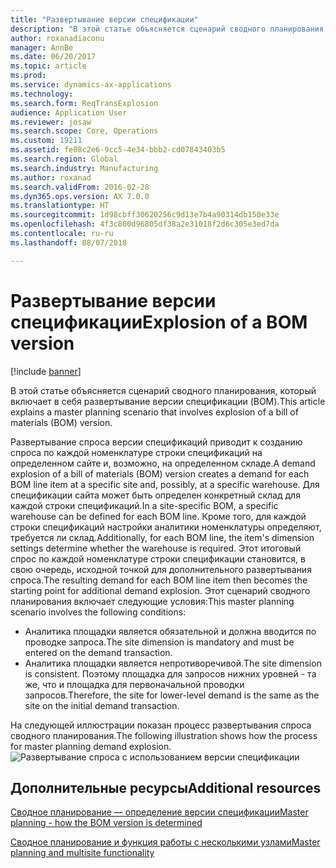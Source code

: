 ```yaml
---
title: "Развертывание версии спецификации"
description: "В этой статье объясняется сценарий сводного планирования, который включает в себя развертывание версии спецификации (BOM)."
author: roxanadiaconu
manager: AnnBe
ms.date: 06/20/2017
ms.topic: article
ms.prod: 
ms.service: dynamics-ax-applications
ms.technology: 
ms.search.form: ReqTransExplosion
audience: Application User
ms.reviewer: josaw
ms.search.scope: Core, Operations
ms.custom: 19211
ms.assetid: fe08c2e6-9cc5-4e34-bbb2-cd07843403b5
ms.search.region: Global
ms.search.industry: Manufacturing
ms.author: roxanad
ms.search.validFrom: 2016-02-28
ms.dyn365.ops.version: AX 7.0.0
ms.translationtype: HT
ms.sourcegitcommit: 1d98cbff30620256c9d13e7b4a90314db150e33e
ms.openlocfilehash: 4f3c800d96805df38a2e31018f2d6c305e3ed7da
ms.contentlocale: ru-ru
ms.lasthandoff: 08/07/2018

---
```


# <a name="explosion-of-a-bom-version"></a><span data-ttu-id="b30b6-103">Развертывание версии спецификации</span><span class="sxs-lookup"><span data-stu-id="b30b6-103">Explosion of a BOM version</span></span>

[!include [banner](../includes/banner.md)]

<span data-ttu-id="b30b6-104">В этой статье объясняется сценарий сводного планирования, который включает в себя развертывание версии спецификации (BOM).</span><span class="sxs-lookup"><span data-stu-id="b30b6-104">This article explains a master planning scenario that involves explosion of a bill of materials (BOM) version.</span></span>

<span data-ttu-id="b30b6-105">Развертывание спроса версии спецификаций приводит к созданию спроса по каждой номенклатуре строки спецификаций на определенном сайте и, возможно, на определенном складе.</span><span class="sxs-lookup"><span data-stu-id="b30b6-105">A demand explosion of a bill of materials (BOM) version creates a demand for each BOM line item at a specific site and, possibly, at a specific warehouse.</span></span> <span data-ttu-id="b30b6-106">Для спецификации сайта может быть определен конкретный склад для каждой строки спецификаций.</span><span class="sxs-lookup"><span data-stu-id="b30b6-106">In a site-specific BOM, a specific warehouse can be defined for each BOM line.</span></span> <span data-ttu-id="b30b6-107">Кроме того, для каждой строки спецификаций настройки аналитики номенклатуры определяют, требуется ли склад.</span><span class="sxs-lookup"><span data-stu-id="b30b6-107">Additionally, for each BOM line, the item's dimension settings determine whether the warehouse is required.</span></span> <span data-ttu-id="b30b6-108">Этот итоговый спрос по каждой номенклатуре строки спецификации становится, в свою очередь, исходной точкой для дополнительного развертывания спроса.</span><span class="sxs-lookup"><span data-stu-id="b30b6-108">The resulting demand for each BOM line item then becomes the starting point for additional demand explosion.</span></span> <span data-ttu-id="b30b6-109">Этот сценарий сводного планирования включает следующие условия:</span><span class="sxs-lookup"><span data-stu-id="b30b6-109">This master planning scenario involves the following conditions:</span></span>

-   <span data-ttu-id="b30b6-110">Аналитика площадки является обязательной и должна вводится по проводке запроса.</span><span class="sxs-lookup"><span data-stu-id="b30b6-110">The site dimension is mandatory and must be entered on the demand transaction.</span></span>
-   <span data-ttu-id="b30b6-111">Аналитика площадки является непротиворечивой.</span><span class="sxs-lookup"><span data-stu-id="b30b6-111">The site dimension is consistent.</span></span> <span data-ttu-id="b30b6-112">Поэтому площадка для запросов нижних уровней - та же, что и площадка для первоначальной проводки запросов.</span><span class="sxs-lookup"><span data-stu-id="b30b6-112">Therefore, the site for lower-level demand is the same as the site on the initial demand transaction.</span></span>

<span data-ttu-id="b30b6-113">На следующей иллюстрации показан процесс развертывания спроса сводного планирования.</span><span class="sxs-lookup"><span data-stu-id="b30b6-113">The following illustration shows how the process for master planning demand explosion.</span></span> ![Развертывание спроса с использованием версии спецификации](./media/multisitedemandexplosionscenariousingbomversion.gif)

<a name="additional-resources"></a><span data-ttu-id="b30b6-115">Дополнительные ресурсы</span><span class="sxs-lookup"><span data-stu-id="b30b6-115">Additional resources</span></span>
--------

[<span data-ttu-id="b30b6-116">Сводное планирование — определение версии спецификации</span><span class="sxs-lookup"><span data-stu-id="b30b6-116">Master planning - how the BOM version is determined</span></span>](master-plan-bom-version-determined.md)

[<span data-ttu-id="b30b6-117">Сводное планирование и функция работы с несколькими узлами</span><span class="sxs-lookup"><span data-stu-id="b30b6-117">Master planning and multisite functionality</span></span>](master-plan-multisite-functionality.md)




